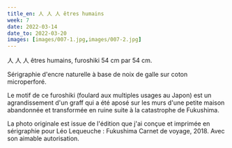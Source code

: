 ```yaml
---
title_en: 人 人 人 êtres humains
week: 7
date: 2022-03-14
date_to: 2022-03-20
images: [images/007-1.jpg,images/007-2.jpg]
---
```



人 人 人 êtres humains, furoshiki 54 cm par 54 cm.

Sérigraphie d'encre naturelle à base de noix de galle sur coton microperforé.

Le motif de ce furoshiki (foulard aux multiples usages au Japon) est un agrandissement d'un graff qui a été aposé sur les murs d'une petite maison abandonnée et transformée en ruine suite à la catastrophe de Fukushima. 

La photo originale est issue de l'édition que j'ai conçue et imprimée en sérigraphie pour Léo Lequeuche : Fukushima Carnet de voyage, 2018. Avec son aimable autorisation.